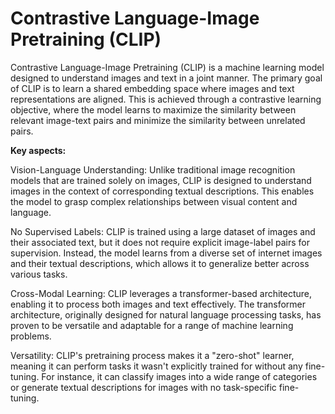 # Contrastive Language-Image Pretraining (CLIP)

Contrastive Language-Image Pretraining (CLIP) is a machine learning model designed to understand images and text in a joint manner. The primary goal of CLIP is to learn a shared embedding space where images and text representations are aligned. This is achieved through a contrastive learning objective, where the model learns to maximize the similarity between relevant image-text pairs and minimize the similarity between unrelated pairs.

**Key aspects:**

Vision-Language Understanding: Unlike traditional image recognition models that are trained solely on images, CLIP is designed to understand images in the context of corresponding textual descriptions. This enables the model to grasp complex relationships between visual content and language.

No Supervised Labels: CLIP is trained using a large dataset of images and their associated text, but it does not require explicit image-label pairs for supervision. Instead, the model learns from a diverse set of internet images and their textual descriptions, which allows it to generalize better across various tasks.

Cross-Modal Learning: CLIP leverages a transformer-based architecture, enabling it to process both images and text effectively. The transformer architecture, originally designed for natural language processing tasks, has proven to be versatile and adaptable for a range of machine learning problems.

Versatility: CLIP's pretraining process makes it a "zero-shot" learner, meaning it can perform tasks it wasn't explicitly trained for without any fine-tuning. For instance, it can classify images into a wide range of categories or generate textual descriptions for images with no task-specific fine-tuning.
